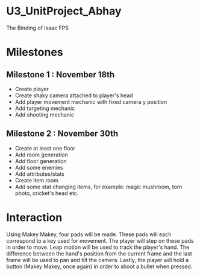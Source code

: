 # U3_UnitProject_Abhay
The Binding of Isaac FPS
<h1>Milestones</h1>
<h2>Milestone 1 : November 18th</h2>
<ul>
<li>Create player </li>
<li>Create shaky camera attached to player's head </li>
<li>Add player movement mechanic with fixed camera y position </li>
<li>Add targeting mechanic </li>
<li>Add shooting mechanic </li>
</ul>
<h2>Milestone 2 : November 30th</h2>
<ul>
<li>Create at least one floor </li>
<li>Add room generation </li>
<li>Add floor generation </li>
<li>Add some enemies </li>
<li>Add attributes/stats </li>
<li>Create item room </li>
<li>Add some stat changing items, for example: magic mushroom, torn photo, cricket's head etc. </li>
</ul>
<h1>Interaction</h1>
<p>Using Makey Makey, four pads will be made. These pads will each correspond to a key used for movement. The player will step on these pads in order to move. Leap motion will be used to track the player's hand. The difference between the hand's position from the current frame and the last frame will be used to pan and tilt the camera. Lastly, the player will hold a button (Makey Makey, once again) in order to shoot a bullet when pressed. </p>
